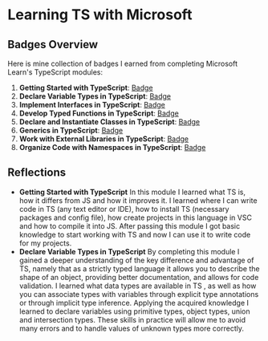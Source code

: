 # Learning TS with Microsoft

## Badges Overview

Here is mine collection of badges I earned from completing Microsoft Learn's TypeScript modules:

1. **Getting Started with TypeScript**: [Badge](https://learn.microsoft.com/api/achievements/share/en-us/SvetaIlina-5865/HYLHV2A8?sharingId=CF3D41B4AA8478B9)
2. **Declare Variable Types in TypeScript**: [Badge](https://learn.microsoft.com/api/achievements/share/en-us/SvetaIlina-5865/FZ9FFA8X?sharingId=CF3D41B4AA8478B9)
3. **Implement Interfaces in TypeScript**: [Badge]()
4. **Develop Typed Functions in TypeScript**: [Badge]()
5. **Declare and Instantiate Classes in TypeScript**: [Badge]()
6. **Generics in TypeScript**: [Badge]()
7. **Work with External Libraries in TypeScript**: [Badge]()
8. **Organize Code with Namespaces in TypeScript**: [Badge]()

## Reflections

- **Getting Started with TypeScript**
  In this module I learned what TS is, how it differs from JS and how it improves it.
  I learned where I can write code in TS (any text editor or IDE), how to install TS (necessary packages and config file), how create projects in this language in VSC and how to compile it into JS.
  After passing this module I got basic knowledge to start working with TS and now I can use it to write code for my projects.
- **Declare Variable Types in TypeScript**
  By completing this module I gained a deeper understanding of the key difference and advantage of TS, namely that as a strictly typed language it allows you to describe the shape of an object, providing better documentation, and allows for code validation.
  I learned what data types are available in TS , as well as how you can associate types with variables through explicit type annotations or through implicit type inference.
  Applying the acquired knowledge I learned to declare variables using primitive types, object types, union and intersection types.
  These skills in practice will allow me to avoid many errors and to handle values of unknown types more correctly.
